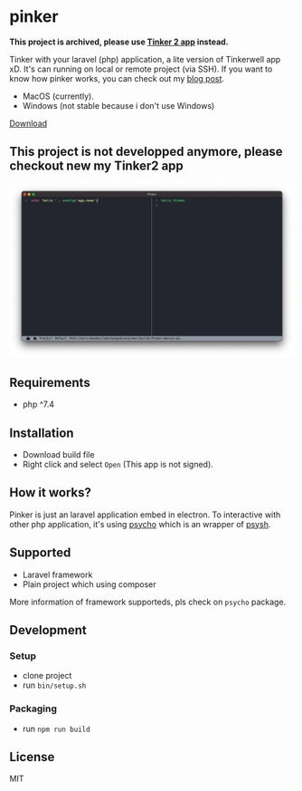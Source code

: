 # pinker
 
 **This project is archived, please use [Tinker 2 app](https://tinker2.app) instead.**

Tinker with your laravel (php) application, a lite version of Tinkerwell app xD. It's can running on local or remote project (via SSH). If you want to know how pinker works, you can check out my [blog post](https://daudau.cc/posts/how-to-tinker-with-any-php-applications.html).

- MacOS (currently).
- Windows (not stable because i don't use Windows)

<a class="btn ml-2 btn-primary text-white" href="https://github.com/bangnokia/pinker/releases" title="download">Download</a>

## This project is not developped anymore, please checkout new my Tinker2 app

![](assets/screenshot.png)

## Requirements

- php ^7.4

## Installation

- Download build file
- Right click and select `Open` (This app is not signed).

## How it works?

Pinker is just an laravel application embed in electron. To interactive with other php application, it's using [psycho](https://github.com/bangnokia/psycho) which is an wrapper of [psysh](https://github.com/bobthecow/psysh).

## Supported

- Laravel framework
- Plain project which using composer

More information of framework supporteds, pls check on `psycho` package.

## Development

### Setup

- clone project
- run `bin/setup.sh`

### Packaging

- run `npm run build`

## License

MIT
